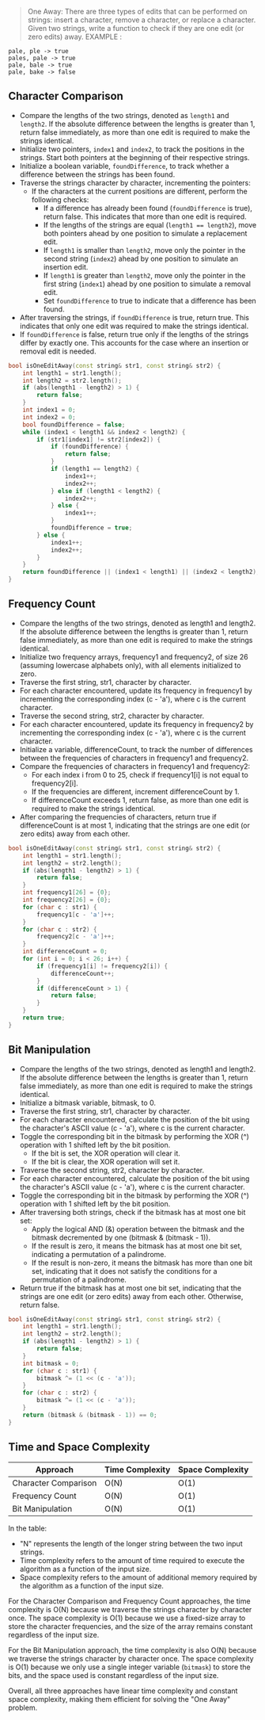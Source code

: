 > One Away: There are three types of edits that can be performed on strings: insert a character,
remove a character, or replace a character. Given two strings, write a function to check if they are
one edit (or zero edits) away.
EXAMPLE : 
```
pale, ple -> true
pales, pale -> true
pale, bale -> true
pale, bake -> false
```
## **Character Comparison**
- Compare the lengths of the two strings, denoted as `length1` and `length2`. If the absolute difference between the lengths is greater than 1, return false immediately, as more than one edit is required to make the strings identical.
- Initialize two pointers, `index1` and `index2`, to track the positions in the strings. Start both pointers at the beginning of their respective strings.
- Initialize a boolean variable, `foundDifference`, to track whether a difference between the strings has been found.
- Traverse the strings character by character, incrementing the pointers:
   - If the characters at the current positions are different, perform the following checks:
     - If a difference has already been found (`foundDifference` is true), return false. This indicates that more than one edit is required.
     - If the lengths of the strings are equal (`length1 == length2`), move both pointers ahead by one position to simulate a replacement edit.
     - If `length1` is smaller than `length2`, move only the pointer in the second string (`index2`) ahead by one position to simulate an insertion edit.
     - If `length1` is greater than `length2`, move only the pointer in the first string (`index1`) ahead by one position to simulate a removal edit.
     - Set `foundDifference` to true to indicate that a difference has been found.
- After traversing the strings, if `foundDifference` is true, return true. This indicates that only one edit was required to make the strings identical.
- If `foundDifference` is false, return true only if the lengths of the strings differ by exactly one. This accounts for the case where an insertion or removal edit is needed.
```cpp
bool isOneEditAway(const string& str1, const string& str2) {
    int length1 = str1.length();
    int length2 = str2.length();
    if (abs(length1 - length2) > 1) {
        return false;
    }
    int index1 = 0;
    int index2 = 0;
    bool foundDifference = false;
    while (index1 < length1 && index2 < length2) {
        if (str1[index1] != str2[index2]) {
            if (foundDifference) {
                return false;
            }
            if (length1 == length2) {
                index1++;
                index2++;
            } else if (length1 < length2) {
                index2++;
            } else {
                index1++;
            }
            foundDifference = true;
        } else {
            index1++;
            index2++;
        }
    }
    return foundDifference || (index1 < length1) || (index2 < length2);
}
```
## **Frequency Count**
- Compare the lengths of the two strings, denoted as length1 and length2. If the absolute difference between the lengths is greater than 1, return false immediately, as more than one edit is required to make the strings identical.
- Initialize two frequency arrays, frequency1 and frequency2, of size 26 (assuming lowercase alphabets only), with all elements initialized to zero.
- Traverse the first string, str1, character by character.
- For each character encountered, update its frequency in frequency1 by incrementing the corresponding index (c - 'a'), where c is the current character.
- Traverse the second string, str2, character by character.
- For each character encountered, update its frequency in frequency2 by incrementing the corresponding index (c - 'a'), where c is the current character.
- Initialize a variable, differenceCount, to track the number of differences between the frequencies of characters in frequency1 and frequency2.
- Compare the frequencies of characters in frequency1 and frequency2:
  - For each index i from 0 to 25, check if frequency1[i] is not equal to frequency2[i].
  - If the frequencies are different, increment differenceCount by 1.
  - If differenceCount exceeds 1, return false, as more than one edit is required to make the strings identical.
- After comparing the frequencies of characters, return true if differenceCount is at most 1, indicating that the strings are one edit (or zero edits) away from each other.
```cpp
bool isOneEditAway(const string& str1, const string& str2) {
    int length1 = str1.length();
    int length2 = str2.length();
    if (abs(length1 - length2) > 1) {
        return false;
    }
    int frequency1[26] = {0};
    int frequency2[26] = {0};
    for (char c : str1) {
        frequency1[c - 'a']++;
    }
    for (char c : str2) {
        frequency2[c - 'a']++;
    }
    int differenceCount = 0;
    for (int i = 0; i < 26; i++) {
        if (frequency1[i] != frequency2[i]) {
            differenceCount++;
        }
        if (differenceCount > 1) {
            return false;
        }
    }
    return true;
}
```
## **Bit Manipulation**
- Compare the lengths of the two strings, denoted as length1 and length2. If the absolute difference between the lengths is greater than 1, return false immediately, as more than one edit is required to make the strings identical.
- Initialize a bitmask variable, bitmask, to 0.
- Traverse the first string, str1, character by character.
- For each character encountered, calculate the position of the bit using the character's ASCII value (c - 'a'), where c is the current character.
- Toggle the corresponding bit in the bitmask by performing the XOR (^) operation with 1 shifted left by the bit position.
  - If the bit is set, the XOR operation will clear it.
  - If the bit is clear, the XOR operation will set it.
- Traverse the second string, str2, character by character.
- For each character encountered, calculate the position of the bit using the character's ASCII value (c - 'a'), where c is the current character.
- Toggle the corresponding bit in the bitmask by performing the XOR (^) operation with 1 shifted left by the bit position.
- After traversing both strings, check if the bitmask has at most one bit set:
  - Apply the logical AND (&) operation between the bitmask and the bitmask decremented by one (bitmask & (bitmask - 1)).
  - If the result is zero, it means the bitmask has at most one bit set, indicating a permutation of a palindrome.
  - If the result is non-zero, it means the bitmask has more than one bit set, indicating that it does not satisfy the conditions for a permutation of a palindrome.
- Return true if the bitmask has at most one bit set, indicating that the strings are one edit (or zero edits) away from each other. Otherwise, return false.
```cpp
bool isOneEditAway(const string& str1, const string& str2) {
    int length1 = str1.length();
    int length2 = str2.length();
    if (abs(length1 - length2) > 1) {
        return false;
    }
    int bitmask = 0;
    for (char c : str1) {
        bitmask ^= (1 << (c - 'a'));
    }
    for (char c : str2) {
        bitmask ^= (1 << (c - 'a'));
    }
    return (bitmask & (bitmask - 1)) == 0;
}
```
## **Time and Space Complexity**

| Approach                 | Time Complexity       | Space Complexity      |
| ------------------------ | --------------------- | --------------------- |
| Character Comparison     | O(N)                  | O(1)                  |
| Frequency Count          | O(N)                  | O(1)                  |
| Bit Manipulation         | O(N)                  | O(1)                  |

In the table:
- "N" represents the length of the longer string between the two input strings.
- Time complexity refers to the amount of time required to execute the algorithm as a function of the input size.
- Space complexity refers to the amount of additional memory required by the algorithm as a function of the input size.

For the Character Comparison and Frequency Count approaches, the time complexity is O(N) because we traverse the strings character by character once. The space complexity is O(1) because we use a fixed-size array to store the character frequencies, and the size of the array remains constant regardless of the input size.

For the Bit Manipulation approach, the time complexity is also O(N) because we traverse the strings character by character once. The space complexity is O(1) because we only use a single integer variable (`bitmask`) to store the bits, and the space used is constant regardless of the input size.

Overall, all three approaches have linear time complexity and constant space complexity, making them efficient for solving the "One Away" problem.